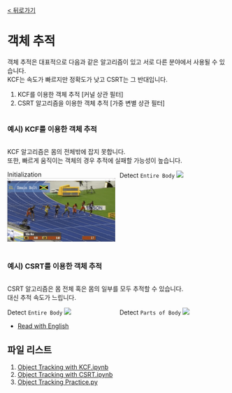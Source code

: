 [< 뒤로가기](../../README.md)

# 객체 추적

객체 추적은 대표적으로 다음과 같은 알고리즘이 있고 서로 다른 분야에서 사용될 수 있습니다.<br>
KCF는 속도가 빠르지만 정확도가 낮고 CSRT는 그 반대입니다.

1. KCF를 이용한 객체 추적 [커널 상관 필터]
2. CSRT 알고리즘을 이용한 객체 추적 [가중 변별 상관 필터]

<div style="display: flex; flex-direction: column;">
    <h3>예시) KCF를 이용한 객체 추적</h3>
    <p>KCF 알고리즘은 몸의 전체밖에 잡지 못합니다.<br>또한, 빠르게 움직이는 객체의 경우 추적에 실패할 가능성이 높습니다.</p>
    <div style="display: flex; gap: 10px;">
        <div style="width: 50%;">
            <span>Initialization</span>
            <img
                style="width: 400px;"
                src="../../images/results/001_KCF_Result.gif"/>
        </div>
        <div style="width: 50%;">
            <span>Detect <code>Entire Body</code></span>
            <img
                style="width: 400px;"
                src="../../images/results/002_KC4_Result_2.gif"/>
        </div>
    </div>
</div>
<br>
<div style="display: flex; flex-direction: column;">
    <h3>예시) CSRT를 이용한 객체 추적</h3>
    <p>CSRT 알고리즘은 몸 전체 혹은 몸의 일부를 모두 추적할 수 있습니다.<br>대신 추적 속도가 느립니다.</p>
    <div style="display: flex; gap: 10px;">
        <div style="width: 50%;">
            <span>Detect <code>Entire Body</code></span>
            <img
                style="width: 400px;"
                src="../../images/results/003_CSRT_all_parts_of_body.gif"/>
        </div>
        <div style="width: 50%;">
            <span>Detect <code>Parts of Body</code></span>
            <img
                style="width: 400px;"
                src="../../images/results/004_CSRT_half_parts_of_body.gif"/>
        </div>
    </div>
</div>

- [Read with English](./README.md)


## 파일 리스트

1. [Object Tracking with KCF.ipynb](./1_Object_Tracking_with_KCF.ipynb)
2. [Object Tracking with CSRT.ipynb](./2_Object_Tracking_with_CSRT.ipynb)
3. [Object Tracking Practice.py](./3_Object_Tracking_Practice.py)
